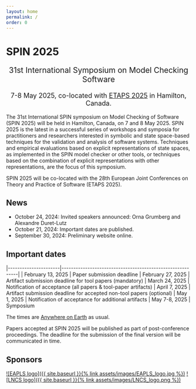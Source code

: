 ```yaml
---
layout: home
permalink: /
order: 0
---
```


# SPIN 2025

<p style="text-align: center;font-size:21px">
31st International Symposium on Model Checking Software
</p>

<p style="margin-bottom:5mm;"></p>

<p style="text-align: center;font-size:18px">
7-8 May 2025, co-located with <a href="https://etaps.org/2025/">ETAPS 2025</a> in Hamilton, Canada.
</p>

The 31st International SPIN symposium on Model Checking of Software (SPIN 2025) will be held in Hamilton, Canada, on 7 and 8 May 2025. SPIN 2025 is the latest in a successful series of workshops and symposia for practitioners and researchers interested in symbolic and state space-based techniques for the validation and analysis of software systems. Techniques and empirical evaluations based on explicit representations of state spaces, as implemented in the SPIN model checker or other tools, or techniques based on the combination of explicit representations with other representations, are the focus of this symposium.

SPIN 2025 will be co-located with the 28th European Joint Conferences on Theory and Practice of Software (ETAPS 2025).

## News
* October 24, 2024: Invited speakers announced: Orna Grumberg and Alexandre Duret-Lutz
* October 21, 2024: Important dates are published.
* September 30, 2024: Preliminary website online.

## Important dates

|----------------------|-----------------------------------------------------------|
| February 13, 2025    | Paper submission deadline
| February 27, 2025    | Artifact submission deadline for tool papers (mandatory)
|    March 24, 2025    | Notification of acceptance (all papers & tool-paper artifacts)
|    April  7, 2025    | Artifact submission deadline for accepted non-tool papers (optional)
|      May  1, 2025    | Notification of acceptance for additional artifacts
|     May 7-8, 2025    | Symposium

The times are [Anywhere on Earth](https://www.timeanddate.com/time/zones/aoe) as usual.

Papers accepted at SPIN 2025 will be published as part of post-conference proceedings.
The deadline for the submission of the final version will be communicated in time.

## Sponsors
[![EAPLS logo]({{ site.baseurl }}{% link assets/images/EAPLS_logo.jpg %})](https://eapls.org/)
[![LNCS logo]({{ site.baseurl }}{% link assets/images/LNCS_logo.png %})](https://www.springer.com/gp/computer-science/lncs)
